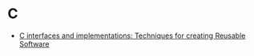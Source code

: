 # C

- [C interfaces and implementations: Techniques for creating Reusable Software](https://book.douban.com/subject/6801697//)
